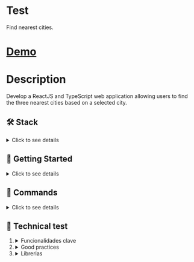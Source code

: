 # Test

Find nearest cities.

# [Demo](https://find-cities-nearest.vercel.app/)

# Description

Develop a ReactJS and TypeScript web application allowing users to find the three nearest cities based on a selected city.

## 🛠️ Stack

<details>
  <summary>Click to see details</summary>

- [**Typescript**](https://www.typescriptlang.org/) - JavaScript with syntax for types.
- [**React**](https://es.react.dev/) - The library for web and native user interfaces.

</details>

## 🚀 Getting Started

<details>
  <summary>Click to see details</summary>
<br>

1. Clone this repository.

```bash
git clone git@github.com:Luchooo/find-nearest.git
```

2. Install the dependencies:

```bash
npm install
```

3. Run the development server:

```bash
npm run dev

```

4. Open [**http://localhost:5173**](http://localhost:5173/) with your browser to see the result 🚀
</details>

## 🧞 Commands

<details>
  <summary>Click to see details</summary>
<br>

|     | Command | Action                                       |
| :-- | :------ | :------------------------------------------- |
| ⚙️  | `dev`   | Starts local dev server at `localhost:5173`. |
| ⚙️  | `build` | Build your production site to `./dist/`.     |

</details>

## 🧠 Technical test

<ol>
  <li>
    <details>
      <summary>Funcionalidades clave</summary>

- Autocompletado de ciudades: Cuando el usuario escriba en el campo de búsqueda, se debe mostrar un autocompletado con los nombres de las ciudades más cercanas.
- Búsqueda de ciudades cercanas: Al seleccionar una ciudad de la lista, la aplicación debe buscar automáticamente las ciudades más cercanas y mostrarlas al usuario.
- Visualización de resultados: Mostrar las ciudades más cercanas al usuario, con detalles como el nombre.
  </details>
    </li>
    <li>
      <details>
        <summary>Good practices</summary>
        ✅&ensp;Use of types.
        ✅&ensp;Function Naming.
        ✅&ensp;Conventional commits.
        ✅&ensp;Patterns (Custom Hooks, Container/Presentational).
      </details>
    </li>
    <li>
      <details>
      <summary>Librerias</summary>

  - TailwindCSS: Rapidly build modern websites without ever leaving your HTML.
  - Axios: A simple HTTP client based on promises for both the browser and Node.js:
  - Geolib: Library to provide basic geospatial operations like distance calculation,.
    </details>

      </li>
    <ol>
